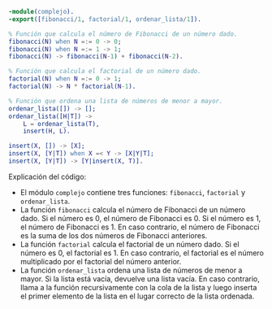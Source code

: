 ```erlang
-module(complejo).
-export([fibonacci/1, factorial/1, ordenar_lista/1]).

% Función que calcula el número de Fibonacci de un número dado.
fibonacci(N) when N =:= 0 -> 0;
fibonacci(N) when N =:= 1 -> 1;
fibonacci(N) -> fibonacci(N-1) + fibonacci(N-2).

% Función que calcula el factorial de un número dado.
factorial(N) when N =:= 0 -> 1;
factorial(N) -> N * factorial(N-1).

% Función que ordena una lista de números de menor a mayor.
ordenar_lista([]) -> [];
ordenar_lista([H|T]) ->
    L = ordenar_lista(T),
    insert(H, L).

insert(X, []) -> [X];
insert(X, [Y|T]) when X =< Y -> [X|Y|T];
insert(X, [Y|T]) -> [Y|insert(X, T)].
```

Explicación del código:

* El módulo `complejo` contiene tres funciones: `fibonacci`, `factorial` y `ordenar_lista`.
* La función `fibonacci` calcula el número de Fibonacci de un número dado. Si el número es 0, el número de Fibonacci es 0. Si el número es 1, el número de Fibonacci es 1. En caso contrario, el número de Fibonacci es la suma de los dos números de Fibonacci anteriores.
* La función `factorial` calcula el factorial de un número dado. Si el número es 0, el factorial es 1. En caso contrario, el factorial es el número multiplicado por el factorial del número anterior.
* La función `ordenar_lista` ordena una lista de números de menor a mayor. Si la lista está vacía, devuelve una lista vacía. En caso contrario, llama a la función recursivamente con la cola de la lista y luego inserta el primer elemento de la lista en el lugar correcto de la lista ordenada.